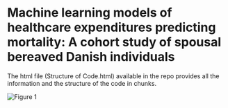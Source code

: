 # Machine learning models of healthcare expenditures predicting mortality: A cohort study of spousal bereaved Danish individuals

The html file (Structure of Code.html) available in the repo provides all the information and the structure of the code in chunks.

![Figure 1](https://github.com/alkat19/Healthcare_Expenditures_Analysis/assets/58072056/1e64eac2-6968-47ea-ab58-a2ea27966f32)
